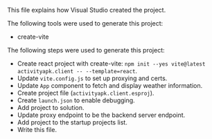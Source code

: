 This file explains how Visual Studio created the project.

The following tools were used to generate this project:
- create-vite

The following steps were used to generate this project:
- Create react project with create-vite: `npm init --yes vite@latest activityapk.client -- --template=react`.
- Update `vite.config.js` to set up proxying and certs.
- Update `App` component to fetch and display weather information.
- Create project file (`activityapk.client.esproj`).
- Create `launch.json` to enable debugging.
- Add project to solution.
- Update proxy endpoint to be the backend server endpoint.
- Add project to the startup projects list.
- Write this file.

